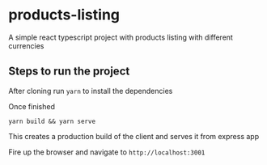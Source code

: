 # products-listing
A simple react typescript project with products listing with different currencies

## Steps to run the project

After cloning run `yarn` to install the dependencies

Once finished
```
yarn build && yarn serve
```

This creates a production build of the client and serves it from express app

Fire up the browser and navigate to `http://localhost:3001`
